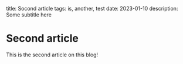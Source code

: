 title: Socond article
tags: is, another, test
date: 2023-01-10
description: Some subtitle here

# Second article

This is the second article on this blog!